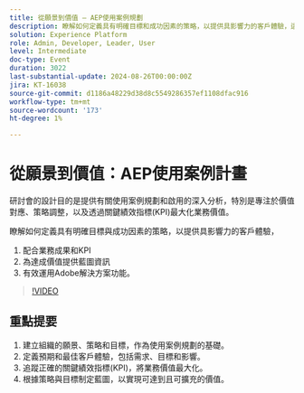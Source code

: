 ```yaml
---
title: 從願景到價值 — AEP使用案例規劃
description: 瞭解如何定義具有明確目標和成功因素的策略，以提供具影響力的客戶體驗，這些目標和成功因素包括1)符合業務結果和KPI、2)指引藍圖以實現可實現的價值，以及3)有效運用Adobe解決方案功能。
solution: Experience Platform
role: Admin, Developer, Leader, User
level: Intermediate
doc-type: Event
duration: 3022
last-substantial-update: 2024-08-26T00:00:00Z
jira: KT-16038
source-git-commit: d1186a48229d38d8c5549286357ef1108dfac916
workflow-type: tm+mt
source-wordcount: '173'
ht-degree: 1%

---
```



# 從願景到價值：AEP使用案例計畫

研討會的設計目的是提供有關使用案例規劃和啟用的深入分析，特別是專注於價值對應、策略調整，以及透過關鍵績效指標(KPI)最大化業務價值。

瞭解如何定義具有明確目標與成功因素的策略，以提供具影響力的客戶體驗，

1. 配合業務成果和KPI
1. 為達成價值提供藍圖資訊
1. 有效運用Adobe解決方案功能。

>[!VIDEO](https://video.tv.adobe.com/v/3433025/?learn=on)

## 重點提要

1. 建立組織的願景、策略和目標，作為使用案例規劃的基礎。
1. 定義預期和最佳客戶體驗，包括需求、目標和影響。
1. 追蹤正確的關鍵績效指標(KPI)，將業務價值最大化。
1. 根據策略與目標制定藍圖，以實現可達到且可擴充的價值。
